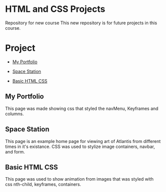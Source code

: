 # HTML and CSS Projects
 Repository for new course
This new repository is for future projects in this course.
# Project

- [My Portfolio](https://github.com/DaltonJ-954/DaltonJ-954.Github.IO)
* [Space Station](https://github.com/DaltonJ-954/DaltonJ-954.Github.IO/blob/main/Space_Station.html)
+ [Basic HTML CSS](https://github.com/DaltonJ-954/DaltonJ-954.Github.IO/blob/main/Basic_HTML_CSS.html)

## My Portfolio
This page was made showing css that styled the navMenu, Keyframes and columns.

## Space Station
This page is an example home page for viewing art of Atlantis from different times in it's existance. 
CSS was used to stylize image containers, navbar, and form.

## Basic HTML CSS
This page was used to show animation from images that was styled with css nth-child, keyframes, containers.
